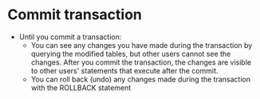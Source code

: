 # Commit transaction
- Until you commit a transaction:
  - You can see any changes you have made during the transaction by querying the modified tables, but other users cannot see the changes. After you commit the transaction, the changes are visible to other users' statements that execute after the commit.
  - You can roll back (undo) any changes made during the transaction with the ROLLBACK statement